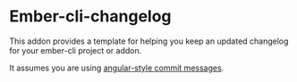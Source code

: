 # Ember-cli-changelog

This addon provides a template for helping you keep an updated changelog
for your ember-cli project or addon.

It assumes you are using [angular-style commit messages](https://github.com/angular/angular.js/blob/master/CONTRIBUTING.md#-git-commit-guidelines).
